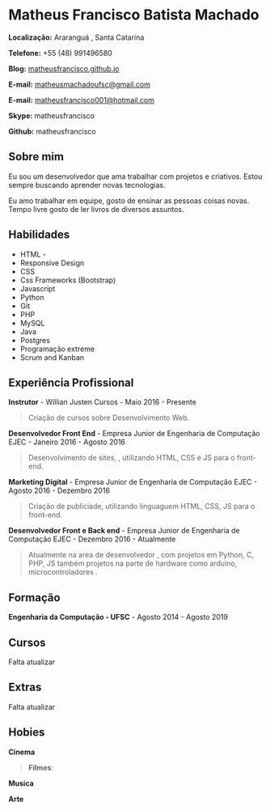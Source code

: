 # Matheus Francisco Batista Machado

**Localização:** Araranguá , Santa Catarina

**Telefone:** +55 (48) 991496580

**Blog:** [matheusfrancisco.github.io](http://matheusfrancisco.github.io)

**E-mail:** matheusmachadoufsc@gmail.com

**E-mail:** matheusfrancisco001@hotmail.com

**Skype:** matheusfrancisco

**Github:** matheusfrancisco

## Sobre mim
Eu sou um desenvolvedor que ama trabalhar com projetos  e criativos. Estou sempre buscando aprender novas tecnologias.

Eu amo trabalhar em equipe, gosto de ensinar as pessoas coisas novas. Tempo livre gosto de ler livros de diversos assuntos. 

## Habilidades

* HTML - 
* Responsive Design 
* CSS 
* Css Frameworks (Bootstrap)
* Javascript 
* Python
* Git
* PHP
* MySQL 
* Java
* Postgres
* Programação extreme
* Scrum and Kanban

## Experiência Profissional

**Instrutor** - Willian Justen Cursos - Maio 2016 - Presente

> Criação de cursos sobre Desenvolvimento Web.


**Desenvolvedor Front End** - Empresa Junior de Engenharia de Computação EJEC - Janeiro 2016 - Agosto 2016

> Desenvolvimento de sites, , utilizando HTML, CSS e JS para o front-end.

**Marketing Digital** - Empresa Junior de Engenharia de Computação EJEC - Agosto 2016 - Dezembro 2016

> Criação de publiciade, utilizando linguaguem HTML, CSS, JS para o front-end.

**Desenvolvedor Front e Back end** -  Empresa Junior de Engenharia de Computação EJEC  - Dezembro 2016 - Atualmente

> Atualmente na area de desenvolvedor , com projetos em Python, C, PHP, JS também projetos na parte de hardware como arduino, microcontroladores .


## Formação

**Engenharia da Computação - UFSC** - Agosto 2014 - Agosto 2019




## Cursos

Falta atualizar


## Extras

Falta atualizar

## Hobies
**Cinema**
> **Filmes**: 
    
**Musica**

**Arte**
